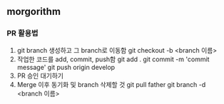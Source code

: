 ## morgorithm

### PR 활용법
1. git branch 생성하고 그 branch로 이동함
    git checkout -b <branch 이름>
3. 작업한 코드를 add, commit, push함
  git add .
  git commit -m 'commit message'
  git push origin develop
4. PR 승인 대기하기
5. Merge 이후 동기화 및 branch 삭제할 것
  git pull father
  git branch -d <branch 이름>

